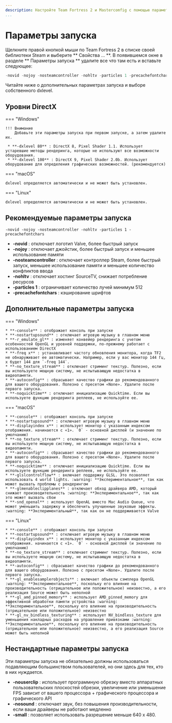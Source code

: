 ```yaml
---
description: Настройте Team Fortress 2 и Mastercomfig с помощью параметров запуска.
...
```


# Параметры запуска

Щелкните правой кнопкой мыши по Team Fortress 2 в списке своей библиотеки Steam и выберите ** Свойства ... **. В появившемся окне в разделе ** Параметры запуска ** удалите
все что там есть и вставьте следующее:

```c
-novid -nojoy -nosteamcontroller -nohltv -particles 1 -precachefontchars
```

Читайте ниже о дополнительных параметрах запуска и выборе собственного dxlevel. 

## Уровни DirectX

=== "Windows"

    !!! Внимание
        Добавьте эти параметры запуска при первом запуске, а затем удалите их. 

     * **-dxlevel 80** : DirectX 8, Pixel Shader 1.1. Использует устаревшие методы рендеринга, которые не используют все возможности оборудования.
     * **-dxlevel 100** : DirectX 9, Pixel Shader 2.0b. Использует оборудование для определения графических возможностей. (рекомендуется) 

=== "macOS"

    dxlevel определяется автоматически и не может быть установлен. 

=== "Linux"

    dxlevel определяется автоматически и не может быть установлен. 

## Рекомендуемые параметры запуска 

`-novid -nojoy -nosteamcontroller -nohltv -particles 1 -precachefontchars`

* **-novid** : отключает логотип Valve, более быстрый запуск
* **-nojoy** : отключает джойстик, более быстрый запуск и меньшее использование памяти
* **-nosteamcontroller** :  отключает контроллер Steam, более быстрый запуск, меньшее использование памяти и меньшее количество конфликтов ввода
* **-nohltv** : отключает хостинг SourceTV, снижает потребление ресурсов
* **-particles 1** : ограничивает количество лучей минимум 512
* **-precachefontchars** : кэширование шрифтов

## Дополнительные параметры запуска 

=== "Windows"

    * **-console** : отображает консоль при запуске
    * **-nostartupsound** : отключает игровую музыку в главном меню
    * **-r_emulate_gl** : изменяет конвейер рендеринга с учетом особенностей OpenGL и уровней поддержки, по-прежнему работает с использованием DirectX
    * **-freq x** : устанавливает частоту обновления монитора, когда TF2 не обнаруживает ее автоматически. Например, если у вас монитор 144 Гц, x будет 144 для `-freq 144`.
    * **-no_texture_stream** : отключает стриминг текстур. Полезно, если вы используете мощную систему, не испытывающую недостатка в видеопамяти.
    * **-autoconfig** : сбрасывает качество графики до рекомендованного для вашего оборудования. Полезно с пресетом «None». Удалите после первого запуска.
    * **-noquicktime** : отключает инициализацию Quicktime. Если вы используете функцию рендеринга реплеев, не используйте ее. 

=== "macOS"

    * **-console** : отображает консоль при запуске
    * **-nostartupsound** : отключает игровую музыку в главном меню
    * **-displayindex x** : использует монитор с указанным индексом отображения. начинается с «1». `0` - основной дисплей (и значение по умолчанию) 
    * **-no_texture_stream** : отключает стриминг текстур. Полезно, если вы используете мощную систему, не испытывающую недостатка в видеопамяти.
    * **-autoconfig** : сбрасывает качество графики до рекомендованного для вашего оборудования. Полезно с пресетом «None». Удалите после первого запуска.
    * **-noquicktime** : отключает инициализацию Quicktime. Если вы используете функцию рендеринга реплеев, не используйте ее.
    * **-glslcontrolflow** : включает поддержку GLSL. Это позволяет использовать 4 world lights. :warning: **Экспериментальное**, так как может вызвать проблемы с рендерингом
    * **-glmenableclipplanes** : отключает обход драйвера AMD, который снижает производительность :warning: **Экспериментальное**, так как это может вызвать сбои 
    * **-snd_openal** : использует OpenAL вместо Mac Audio Queue, что может уменьшить задержку и обеспечить улучшенные звуковые эффекты. :warning: **Экспериментальный**, так как он не поддерживается Valve

=== "Linux"

    * **-console** : отображает консоль при запуске
    * **-nostartupsound** : отключает игровую музыку в главном меню
    * **-displayindex x** : использует монитор с указанным индексом отображения. начинается с «1». `0` - основной дисплей (и значение по умолчанию)
    * **-no_texture_stream** : отключает стриминг текстур. Полезно, если вы используете мощную систему, не испытывающую недостатка в видеопамяти.
    * **-autoconfig** : сбрасывает качество графики до рекомендованного для вашего оборудования. Полезно с пресетом «None». Удалите после первого запуска.
    * **-gl_enablesamplerobjects** : включает объекты сэмплера OpenGL :warning: **Экспериментальное**, поскольку его влияние на производительность (отрицательное или положительное) неизвестно, а его реализация Source может быть неполной
    * **-gl_amd_pinned_memory** : использует AMD_pinned_memory для эффективной обработки памяти устройства :warning: **Экспериментальное**, поскольку его влияние на производительность (отрицательное или положительное) неизвестно 
    * **-gl_nv_bindless_texturing** : использует NV_bindless_texture для уменьшения накладных расходов на управление привязками :warning: **Экспериментальное**, поскольку его влияние на производительность (отрицательное или положительное) неизвестно, а его реализация Source может быть неполной 

## Hecтaндapтные параметры запуска 

Эти параметры запуска не обязательно должны использоваться подавляющим большинством пользователей, но они здесь для тех, кто в них нуждается.

* **-nouserclip** : использует программную обрезку вместо аппаратных пользовательских плоскостей обрезки, увеличение или уменьшение FPS зависит от вашего процессора + графического процессора и графического API
* **-nosound** : отключает звук, без повышения производительности, если ваши драйверы не работают медленно
* **-small** : позволяет использовать разрешение меньше 640 x 480. 
